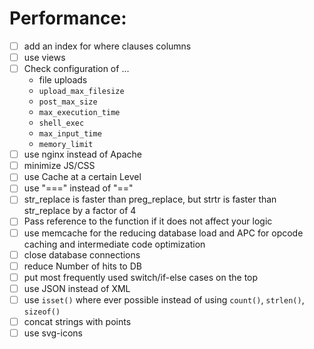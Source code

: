 # Performance:

- [ ] add an index for where clauses columns
- [ ] use views
- [ ] Check configuration of ...
  - file uploads
  - `upload_max_filesize`
  - `post_max_size`
  - `max_execution_time`
  - `shell_exec`
  - `max_input_time`
  - `memory_limit`
- [ ] use nginx instead of Apache
- [ ] minimize JS/CSS
- [ ] use Cache at a certain Level
- [ ] use "===" instead of "=="
- [ ] str_replace is faster than preg_replace, but strtr is faster than str_replace by a factor of 4
- [ ] Pass reference to the function if it does not affect your logic
- [ ] use memcache for the reducing database load and APC for opcode caching and intermediate code optimization
- [ ] close database connections
- [ ] reduce Number of hits to DB
- [ ] put most frequently used switch/if-else cases on the top
- [ ] use JSON instead of XML
- [ ] use `isset()` where ever possible instead of using `count()`, `strlen()`, `sizeof()`
- [ ] concat strings with points
- [ ] use svg-icons
